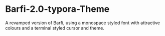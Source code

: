 # Barfi-2.0-typora-Theme
A revamped version of Barfi, using a monospace styled font with attractive colours and a terminal styled cursor and theme.


